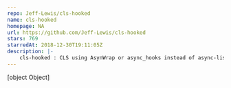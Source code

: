 ```yaml
---
repo: Jeff-Lewis/cls-hooked
name: cls-hooked
homepage: NA
url: https://github.com/Jeff-Lewis/cls-hooked
stars: 769
starredAt: 2018-12-30T19:11:05Z
description: |-
    cls-hooked : CLS using AsynWrap or async_hooks instead of async-listener for node 4.7+
---
```


[object Object]
